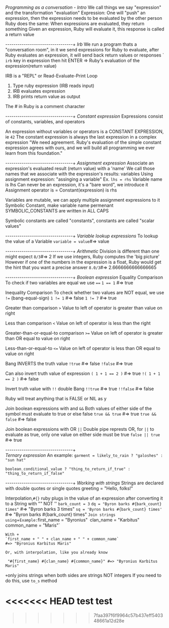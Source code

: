 *Programming as a conversation - Intro*
We call things we say "expression" and the transformation "evaluation"
  Expression: One will "push" an expression, then the expression needs to be evaluated by the other person
Ruby does the same: When expressions are evaluated, they return something
  Given an expression, Ruby will evaluate it, this response is called a return value

---------------------------------+
*Irb*
We run a program thats a "conversation room", in it we send expressions for Ruby to evaluate, after Ruby evaluates an expression, it will send back return values or responses
`
``irb`` key in expression then hit ENTER => Ruby's evaluation of the expression(return value) 

IRB is a "REPL" or Read-Evaluate-Print Loop
  1. Type ruby expression (IRB reads input)
  2. IRB evaluates expression
  3. IRB prints return value as output

The # in Ruby is a comment character

---------------------------------+
*Constant expression*
Expressions consist of constants, variables, and operators

An expression without variables or operators is a CONSTANT EXPRESSION, ie
  ``42``
The constant expression is always the last expression in a complex expression
"We need agreement. Ruby's evaluation of the simple constant expression agrees with ours, and we will build all programming we ever learn from this foundation."

---------------------------------+
*Assignment expression*
Associate an expression's evaluated result (return value) with a 'name'
  We call those names that we associate with the expression's results: variables
Using assignment expression: "assinging a variable"
  Ex. ``lhs = rhs`` 
    Variable name is lhs
      Can never be an expression, it's a "bare word", we introduce it
    Assignment operator is =
    Constant(expression) is rhs
    
Variables are mutable, we can apply multiple assignment expressions to it
  Symbolic Constant, make variable name permenant
    SYMBOLIC_CONSTANTS are written in ALL CAPS

Symbolic constants are called "constants", constants are called "scalar values"

---------------------------------+
*Variable lookup expressions*
To lookup the value of a Variable
  ``variable = value``#=> value

---------------------------------+
*Arithmetic*
Division is different than one might expect
  ``8/3``#=> 2
  If we use integers, Ruby computes the 'big picture'
However if one of the numbers in the expression is a float, Ruby would get the hint that you want a precise answer
  ``8.0/3``#=> 2.6666666666666665

---------------------------------+
*Boolean expression*
Equality Comparison
  To check if two variables are equal we use `==`
    ` 1 == 1 ` #=> true

Inequality Comparison
  To check whether two values are NOT equal, we use `!=` (bang-equal-sign)
  ` 1 != 1 ` #=> false
  ` 1 != 7 ` #=> true

Greater than comparison `>`
  Value to left of operator is greater than value on right
  
Less than comparison `<`
  Value on left of operator is less than the right

Greater-than-or-equal-to comparison `>=`
  Value on left of operator is greater than OR equal to value on right
  
Less-than-or-equal-to `<=`
  Value on left of operator is less than OR equal to value on right
  
Bang INVERTS the truth value
  `!true`  #=> false
  `!false` #=> true

  Can also invert truth value of expression
    `( 1 + 1 == 2 )` #=> true
    `!( 1 + 1 == 2 )` #=> false
  
Invert truth value with `!!` double Bang
  `!!true` #=> true
  `!!false` #=> false

Ruby will treat anything that is FALSE or NIL as y

Join boolean expressions with and `&&`
  Both values of either side of the symbol must evaluate to true or else false
  `true && true` #=> true
  `true && false` #=> false
  
Join boolean expressions with OR `||`
  Double pipe represts OR, for `||` to evaluate as true, only one value on either side must be true
  `false || true` #=> true
  
---------------------------------+  
*Ternary expression*
An example:
  `garment = likely_to_rain ? "galoshes" : "sun hat"  `
  
  `boolean_conditional_value ? "thing_to_return_if_true" : "thing_to_return_if_false" `
  
---------------------------------+
*Working with strings*
Strings are declared with double quotes or single quotes
  greeting = "Hello, folks!"
  
Interpolation,`#{}` ruby plugs in the value of an expression after converting it to a String with "" NOT ''
  `bark_count = 3`
  `dq = "Byron barks #{bark_count} times"`
  #=> "Byron barks 3 times"
  `sq = 'Byron barks #{bark_count} times' `
  #=> "Byron barks #{bark_count} times"
  `
Join strings using `+`
   Example:
    `first_name = "Byronius"`
    `clan_name = "Karbitus"`
    `common_name = "Maris"`
    
    With +
    `first_name + " " + clan_name + " " + common_name`
    #=> "Byronius Karbitus Maris"
     
    Or, with interpolation, like you already know
   ` "#{first_name} #{clan_name} #{common_name}" #=> "Byronius Karbitus Maris"`
   
  ` + `only joins strings when both sides are strings NOT integers
    If you need to do this, use   `to_s` method
    
<<<<<<< HEAD
    test
    test
=======
>>>>>>> 7faa397f6f9964c57b437eff540348661a12d28e
